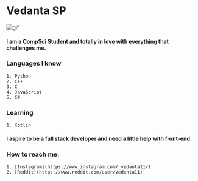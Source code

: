 # Vedanta SP

![gif](https://media3.giphy.com/media/SpoZWVAYlMCMGcLfqU/200w.webp?cid=ecf05e478olqkw6c9dxiy0u517iaew0ta82zrbol8ij3fzd4&rid=200w.webp)

#### I am a CompSci Student and totally in love with everything that challenges me.

### Languages I know
    1. Python
    2. C++
    3. C
    4. JavaScript
    5. C#


### Learning 
    1. Kotlin

#### I aspire to be a full stack developer and need a little help with front-end.

### How to reach me:
    1. [Instagram](https://www.instagram.com/_vedanta11/)
    2. [Reddit](https://www.reddit.com/user/Vedanta11)


